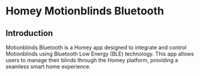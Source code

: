 # Homey Motionblinds Bluetooth

## Introduction
Motionblinds Bluetooth is a Homey app designed to integrate and control Motionblinds using Bluetooth Low Energy (BLE) technology. This app allows users to manage their blinds through the Homey platform, providing a seamless smart home experience.
